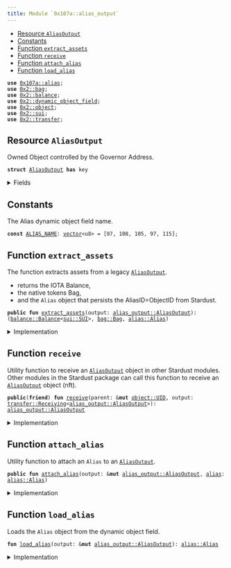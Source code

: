 ```yaml
---
title: Module `0x107a::alias_output`
---
```




-  [Resource `AliasOutput`](#0x107a_alias_output_AliasOutput)
-  [Constants](#@Constants_0)
-  [Function `extract_assets`](#0x107a_alias_output_extract_assets)
-  [Function `receive`](#0x107a_alias_output_receive)
-  [Function `attach_alias`](#0x107a_alias_output_attach_alias)
-  [Function `load_alias`](#0x107a_alias_output_load_alias)


<pre><code><b>use</b> <a href="alias.md#0x107a_alias">0x107a::alias</a>;
<b>use</b> <a href="../sui-framework/bag.md#0x2_bag">0x2::bag</a>;
<b>use</b> <a href="../sui-framework/balance.md#0x2_balance">0x2::balance</a>;
<b>use</b> <a href="../sui-framework/dynamic_object_field.md#0x2_dynamic_object_field">0x2::dynamic_object_field</a>;
<b>use</b> <a href="../sui-framework/object.md#0x2_object">0x2::object</a>;
<b>use</b> <a href="../sui-framework/sui.md#0x2_sui">0x2::sui</a>;
<b>use</b> <a href="../sui-framework/transfer.md#0x2_transfer">0x2::transfer</a>;
</code></pre>



<a name="0x107a_alias_output_AliasOutput"></a>

## Resource `AliasOutput`

Owned Object controlled by the Governor Address.


<pre><code><b>struct</b> <a href="alias_output.md#0x107a_alias_output_AliasOutput">AliasOutput</a> <b>has</b> key
</code></pre>



<details>
<summary>Fields</summary>


<dl>
<dt>
<code>id: <a href="../sui-framework/object.md#0x2_object_UID">object::UID</a></code>
</dt>
<dd>
 This is a "random" UID, not the AliasID from Stardust.
</dd>
<dt>
<code>iota: <a href="../sui-framework/balance.md#0x2_balance_Balance">balance::Balance</a>&lt;<a href="../sui-framework/sui.md#0x2_sui_SUI">sui::SUI</a>&gt;</code>
</dt>
<dd>
 The amount of IOTA coins held by the output.
</dd>
<dt>
<code>native_tokens: <a href="../sui-framework/bag.md#0x2_bag_Bag">bag::Bag</a></code>
</dt>
<dd>
 The <code>Bag</code> holds native tokens, key-ed by the stringified type of the asset.
 Example: key: "0xabcded::soon::SOON", value: Balance<0xabcded::soon::SOON>.
</dd>
</dl>


</details>

<a name="@Constants_0"></a>

## Constants


<a name="0x107a_alias_output_ALIAS_NAME"></a>

The Alias dynamic object field name.


<pre><code><b>const</b> <a href="alias_output.md#0x107a_alias_output_ALIAS_NAME">ALIAS_NAME</a>: <a href="../move-stdlib/vector.md#0x1_vector">vector</a>&lt;u8&gt; = [97, 108, 105, 97, 115];
</code></pre>



<a name="0x107a_alias_output_extract_assets"></a>

## Function `extract_assets`

The function extracts assets from a legacy <code><a href="alias_output.md#0x107a_alias_output_AliasOutput">AliasOutput</a></code>.
- returns the IOTA Balance,
- the native tokens Bag,
- and the <code>Alias</code> object that persists the AliasID=ObjectID from Stardust.


<pre><code><b>public</b> <b>fun</b> <a href="alias_output.md#0x107a_alias_output_extract_assets">extract_assets</a>(output: <a href="alias_output.md#0x107a_alias_output_AliasOutput">alias_output::AliasOutput</a>): (<a href="../sui-framework/balance.md#0x2_balance_Balance">balance::Balance</a>&lt;<a href="../sui-framework/sui.md#0x2_sui_SUI">sui::SUI</a>&gt;, <a href="../sui-framework/bag.md#0x2_bag_Bag">bag::Bag</a>, <a href="alias.md#0x107a_alias_Alias">alias::Alias</a>)
</code></pre>



<details>
<summary>Implementation</summary>


<pre><code><b>public</b> <b>fun</b> <a href="alias_output.md#0x107a_alias_output_extract_assets">extract_assets</a>(<b>mut</b> output: <a href="alias_output.md#0x107a_alias_output_AliasOutput">AliasOutput</a>): (Balance&lt;SUI&gt;, Bag, Alias) {
    // Load the related <a href="alias.md#0x107a_alias">alias</a> <a href="../sui-framework/object.md#0x2_object">object</a>.
    <b>let</b> <a href="alias.md#0x107a_alias">alias</a> = <a href="alias_output.md#0x107a_alias_output_load_alias">load_alias</a>(&<b>mut</b> output);

    // Unpack the output into its basic part.
    <b>let</b> <a href="alias_output.md#0x107a_alias_output_AliasOutput">AliasOutput</a> {
        id,
        iota,
        native_tokens
    } = output;

    // Delete the output.
    <a href="../sui-framework/object.md#0x2_object_delete">object::delete</a>(id);

    (iota, native_tokens, <a href="alias.md#0x107a_alias">alias</a>)
}
</code></pre>



</details>

<a name="0x107a_alias_output_receive"></a>

## Function `receive`

Utility function to receive an <code><a href="alias_output.md#0x107a_alias_output_AliasOutput">AliasOutput</a></code> object in other Stardust modules.
Other modules in the Stardust package can call this function to receive an <code><a href="alias_output.md#0x107a_alias_output_AliasOutput">AliasOutput</a></code> object (nft).


<pre><code><b>public</b>(<b>friend</b>) <b>fun</b> <a href="alias_output.md#0x107a_alias_output_receive">receive</a>(parent: &<b>mut</b> <a href="../sui-framework/object.md#0x2_object_UID">object::UID</a>, output: <a href="../sui-framework/transfer.md#0x2_transfer_Receiving">transfer::Receiving</a>&lt;<a href="alias_output.md#0x107a_alias_output_AliasOutput">alias_output::AliasOutput</a>&gt;): <a href="alias_output.md#0x107a_alias_output_AliasOutput">alias_output::AliasOutput</a>
</code></pre>



<details>
<summary>Implementation</summary>


<pre><code><b>public</b>(<a href="../sui-framework/package.md#0x2_package">package</a>) <b>fun</b> <a href="alias_output.md#0x107a_alias_output_receive">receive</a>(parent: &<b>mut</b> UID, output: Receiving&lt;<a href="alias_output.md#0x107a_alias_output_AliasOutput">AliasOutput</a>&gt;) : <a href="alias_output.md#0x107a_alias_output_AliasOutput">AliasOutput</a> {
    <a href="../sui-framework/transfer.md#0x2_transfer_receive">transfer::receive</a>(parent, output)
}
</code></pre>



</details>

<a name="0x107a_alias_output_attach_alias"></a>

## Function `attach_alias`

Utility function to attach an <code>Alias</code> to an <code><a href="alias_output.md#0x107a_alias_output_AliasOutput">AliasOutput</a></code>.


<pre><code><b>public</b> <b>fun</b> <a href="alias_output.md#0x107a_alias_output_attach_alias">attach_alias</a>(output: &<b>mut</b> <a href="alias_output.md#0x107a_alias_output_AliasOutput">alias_output::AliasOutput</a>, <a href="alias.md#0x107a_alias">alias</a>: <a href="alias.md#0x107a_alias_Alias">alias::Alias</a>)
</code></pre>



<details>
<summary>Implementation</summary>


<pre><code><b>public</b> <b>fun</b> <a href="alias_output.md#0x107a_alias_output_attach_alias">attach_alias</a>(output: &<b>mut</b> <a href="alias_output.md#0x107a_alias_output_AliasOutput">AliasOutput</a>, <a href="alias.md#0x107a_alias">alias</a>: Alias) {
    <a href="../sui-framework/dynamic_object_field.md#0x2_dynamic_object_field_add">dynamic_object_field::add</a>(&<b>mut</b> output.id, <a href="alias_output.md#0x107a_alias_output_ALIAS_NAME">ALIAS_NAME</a>, <a href="alias.md#0x107a_alias">alias</a>)
}
</code></pre>



</details>

<a name="0x107a_alias_output_load_alias"></a>

## Function `load_alias`

Loads the <code>Alias</code> object from the dynamic object field.


<pre><code><b>fun</b> <a href="alias_output.md#0x107a_alias_output_load_alias">load_alias</a>(output: &<b>mut</b> <a href="alias_output.md#0x107a_alias_output_AliasOutput">alias_output::AliasOutput</a>): <a href="alias.md#0x107a_alias_Alias">alias::Alias</a>
</code></pre>



<details>
<summary>Implementation</summary>


<pre><code><b>fun</b> <a href="alias_output.md#0x107a_alias_output_load_alias">load_alias</a>(output: &<b>mut</b> <a href="alias_output.md#0x107a_alias_output_AliasOutput">AliasOutput</a>): Alias {
    <a href="../sui-framework/dynamic_object_field.md#0x2_dynamic_object_field_remove">dynamic_object_field::remove</a>(&<b>mut</b> output.id, <a href="alias_output.md#0x107a_alias_output_ALIAS_NAME">ALIAS_NAME</a>)
}
</code></pre>



</details>
